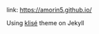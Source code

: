 link: https://amorin5.github.io/

Using <a href="https://github.com/piharpi/jekyll-klise" target="_blank" rel="noopener">klisé</a> theme on Jekyll
